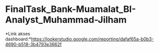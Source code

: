# FinalTask_Bank-Muamalat_BI-Analyst_Muhammad-Jilham
*Link akses dashboard:*https://lookerstudio.google.com/reporting/dafaf65a-b0b3-4690-b518-3b4793e3662f
